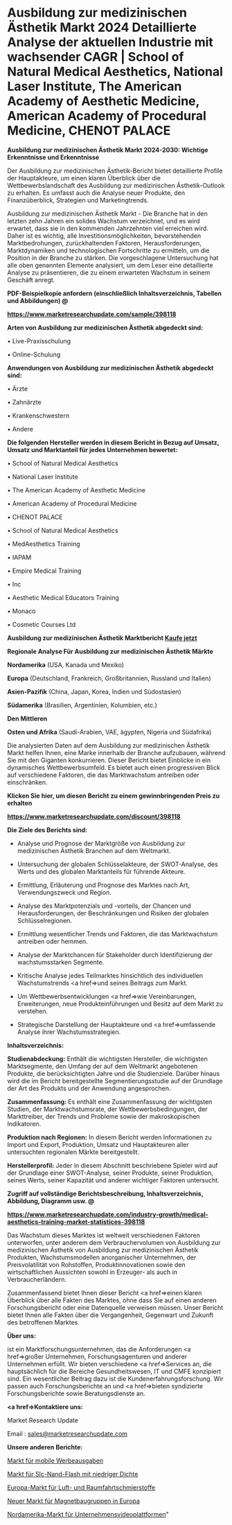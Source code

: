 # Ausbildung zur medizinischen Ästhetik Markt 2024 Detaillierte Analyse der aktuellen Industrie mit wachsender CAGR | School of Natural Medical Aesthetics, National Laser Institute, The American Academy of Aesthetic Medicine, American Academy of Procedural Medicine, CHENOT PALACE

<strong>Ausbildung zur medizinischen Ästhetik Markt 2024-2030: Wichtige Erkenntnisse und Erkenntnisse</strong>

Der Ausbildung zur medizinischen Ästhetik-Bericht bietet detaillierte Profile der Hauptakteure, um einen klaren Überblick über die Wettbewerbslandschaft des Ausbildung zur medizinischen Ästhetik-Outlook zu erhalten. Es umfasst auch die Analyse neuer Produkte, den Finanzüberblick, Strategien und Marketingtrends.

Ausbildung zur medizinischen Ästhetik Markt - Die Branche hat in den letzten zehn Jahren ein solides Wachstum verzeichnet, und es wird erwartet, dass sie in den kommenden Jahrzehnten viel erreichen wird. Daher ist es wichtig, alle Investitionsmöglichkeiten, bevorstehenden Marktbedrohungen, zurückhaltenden Faktoren, Herausforderungen, Marktdynamiken und technologischen Fortschritte zu ermitteln, um die Position in der Branche zu stärken. Die vorgeschlagene Untersuchung hat alle oben genannten Elemente analysiert, um dem Leser eine detaillierte Analyse zu präsentieren, die zu einem erwarteten Wachstum in seinem Geschäft anregt.



<strong><b>PDF-Beispielkopie anfordern (einschließlich Inhaltsverzeichnis, Tabellen und Abbildungen) @ </b></strong>

<strong><a href=https://www.marketresearchupdate.com/sample/398118>

<strong>https://www.marketresearchupdate.com/sample/398118</u></a></strong></strong>



<strong>Arten von Ausbildung zur medizinischen Ästhetik abgedeckt sind:</strong>

• Live-Praxisschulung

• Online-Schulung



<strong>Anwendungen von Ausbildung zur medizinischen Ästhetik abgedeckt sind:</strong>

• Ärzte

• Zahnärzte

• Krankenschwestern

• Andere



<strong>Die folgenden Hersteller werden in diesem Bericht in Bezug auf Umsatz, Umsatz und Marktanteil für jedes Unternehmen bewertet:</strong>

• School of Natural Medical Aesthetics

• National Laser Institute

• The American Academy of Aesthetic Medicine

• American Academy of Procedural Medicine

• CHENOT PALACE

• School of Natural Medical Aesthetics

• MedAesthetics Training

• IAPAM

• Empire Medical Training

• Inc

• Aesthetic Medical Educators Training

• Monaco

• Cosmetic Courses Ltd



<strong>Ausbildung zur medizinischen Ästhetik Marktbericht <a href=https://www.marketresearchupdate.com/buynow/398118>Kaufe jetzt</a></strong>



<strong>Regionale Analyse Für Ausbildung zur medizinischen Ästhetik Märkte</strong>



<strong>Nordamerika</strong> (USA, Kanada und Mexiko)



<strong>Europa</strong> (Deutschland, Frankreich, Großbritannien, Russland und Italien)



<strong>Asien-Pazifik</strong> (China, Japan, Korea, Indien und Südostasien)



<strong>Südamerika</strong> (Brasilien, Argentinien, Kolumbien, etc.)



<strong>Den Mittleren</strong> 

<strong>Osten und Afrika</strong> (Saudi-Arabien, VAE, ägypten, Nigeria und Südafrika)

Die analysierten Daten auf dem Ausbildung zur medizinischen Ästhetik Markt helfen Ihnen, eine Marke innerhalb der Branche aufzubauen, während Sie mit den Giganten konkurrieren. Dieser Bericht bietet Einblicke in ein dynamisches Wettbewerbsumfeld. Es bietet auch einen progressiven Blick auf verschiedene Faktoren, die das Marktwachstum antreiben oder einschränken.



<strong>Klicken Sie hier, um diesen Bericht zu einem gewinnbringenden Preis zu erhalten
</strong>

<strong><a href=https://www.marketresearchupdate.com/discount/398118>https://www.marketresearchupdate.com/discount/398118</b></u></strong></a>



<strong>Die Ziele des Berichts sind:</strong>

- Analyse und Prognose der Marktgröße von Ausbildung zur medizinischen Ästhetik Branchen auf dem Weltmarkt.

- Untersuchung der globalen Schlüsselakteure, der SWOT-Analyse, des Werts und des globalen Marktanteils für führende Akteure.

- Ermittlung, Erläuterung und Prognose des Marktes nach Art, Verwendungszweck und Region.

- Analyse des Marktpotenzials und -vorteils, der Chancen und Herausforderungen, der Beschränkungen und Risiken der globalen Schlüsselregionen.

- Ermittlung wesentlicher Trends und Faktoren, die das Marktwachstum antreiben oder hemmen.

- Analyse der Marktchancen für Stakeholder durch Identifizierung der wachstumsstarken Segmente.

- Kritische Analyse jedes Teilmarktes hinsichtlich des individuellen Wachstumstrends <a href=>und</a> seines Beitrags zum Markt.

- Um Wettbewerbsentwicklungen <a href=>wie</a> Vereinbarungen, Erweiterungen, neue Produkteinführungen und Besitz auf dem Markt zu verstehen.

- Strategische Darstellung der Hauptakteure und <a href=>umfas</a>sende Analyse ihrer Wachstumsstrategien.



<strong>Inhaltsverzeichnis:</strong>



<strong>Studienabdeckung:</strong> Enthält die wichtigsten Hersteller, die wichtigsten Marktsegmente, den Umfang der auf dem Weltmarkt angebotenen Produkte, die berücksichtigten Jahre und die Studienziele. Darüber hinaus wird die im Bericht bereitgestellte Segmentierungsstudie auf der Grundlage der Art des Produkts und der Anwendung angesprochen.



<strong>Zusammenfassung:</strong> Es enthält eine Zusammenfassung der wichtigsten Studien, der Marktwachstumsrate, der Wettbewerbsbedingungen, der Markttreiber, der Trends und Probleme sowie der makroskopischen Indikatoren.



<strong>Produktion nach Regionen:</strong> In diesem Bericht werden Informationen zu Import und Export, Produktion, Umsatz und Hauptakteuren aller untersuchten regionalen Märkte bereitgestellt.



<strong>Herstellerprofil:</strong> Jeder in diesem Abschnitt beschriebene Spieler wird auf der Grundlage einer SWOT-Analyse, seiner Produkte, seiner Produktion, seines Werts, seiner Kapazität und anderer wichtiger Faktoren untersucht.



<strong><b>Zugriff auf vollständige Berichtsbeschreibung, Inhaltsverzeichnis, Abbildung, Diagramm usw. @ </b></strong>

<strong><a href=https://www.marketresearchupdate.com/industry-growth/medical-aesthetics-training-market-statistices-398118>https://www.marketresearchupdate.com/industry-growth/medical-aesthetics-training-market-statistices-398118</a></strong>

Das Wachstum dieses Marktes ist weltweit verschiedenen Faktoren unterworfen, unter anderem dem Verbrauchervolumen von Ausbildung zur medizinischen Ästhetik von Ausbildung zur medizinischen Ästhetik Produkten, Wachstumsmodellen anorganischer Unternehmen, der Preisvolatilität von Rohstoffen, Produktinnovationen sowie den wirtschaftlichen Aussichten sowohl in Erzeuger- als auch in Verbraucherländern.

Zusammenfassend bietet Ihnen dieser Bericht <a href=>einen</a> klaren Überblick über alle Fakten des Marktes, ohne dass Sie auf einen anderen Forschungsbericht oder eine Datenquelle verweisen müssen. Unser Bericht bietet Ihnen alle Fakten über die Vergangenheit, Gegenwart und Zukunft des betroffenen Marktes.



<strong>Über uns:</strong>

 ist ein Marktforschungsunternehmen, das die Anforderungen <a href=>großer</a> Unternehmen, Forschungsagenturen und anderer Unternehmen erfüllt. Wir bieten verschiedene <a href=>Services</a> an, die hauptsächlich für die Bereiche Gesundheitswesen, IT und CMFE konzipiert sind. Ein wesentlicher Beitrag dazu ist die Kundenerfahrungsforschung. Wir passen auch Forschungsberichte an und <a href=>bieten</a> syndizierte Forschungsberichte sowie Beratungsdienste an.



<strong><a href=>Kontaktiere uns:</a></strong>

Market Research Update

Email : sales@marketresearchupdate.com



<strong>Unsere anderen Berichte:</strong>

<a href=https://www.linkedin.com/pulse/mobile-ad-spending-market-2023-trends-new-research-report>Markt für mobile Werbeausgaben</a>

<a href=https://www.linkedin.com/pulse/low-density-slc-nand-flash-market-outlooks-2023-size-shares>Markt für Slc-Nand-Flash mit niedriger Dichte</a>

<a href=https://www.linkedin.com/pulse/europe-aerospace-lubricant-market-size-opportunities>Europa-Markt für Luft- und Raumfahrtschmierstoffe</a>

<a href=https://www.linkedin.com/pulse/europe-new-magnet-assemblies-market-current>Neuer Markt für Magnetbaugruppen in Europa</a>

<a href=https://www.linkedin.com/pulse/north-america-enterprise-video-platform-market>Nordamerika-Markt für Unternehmensvideoplattformen</a>"
